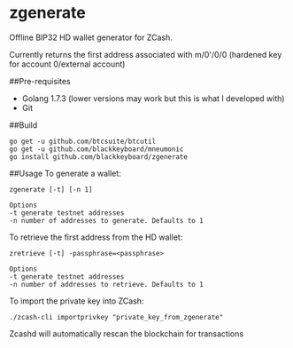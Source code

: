 # zgenerate

Offline BIP32 HD wallet generator for ZCash.

Currently returns the first address associated with m/0'/0/0 (hardened key for account 0/external account)

##Pre-requisites
* Golang 1.7.3 (lower versions may work but this is what I developed with)
* Git

##Build
~~~~
go get -u github.com/btcsuite/btcutil
go get -u github.com/blackkeyboard/mneumonic
go install github.com/blackkeyboard/zgenerate
~~~~

##Usage
To generate a wallet:
~~~~
zgenerate [-t] [-n 1]

Options
-t generate testnet addresses
-n number of addresses to generate. Defaults to 1
~~~~

To retrieve the first address from the HD wallet:
	
~~~~
zretrieve [-t] -passphrase=<passphrase>

Options
-t generate testnet addresses	
-n number of addresses to retrieve. Defaults to 1
~~~~

To import the private key into ZCash:
~~~~
./zcash-cli importprivkey "private_key_from_zgenerate"
~~~~
Zcashd will automatically rescan the blockchain for transactions
